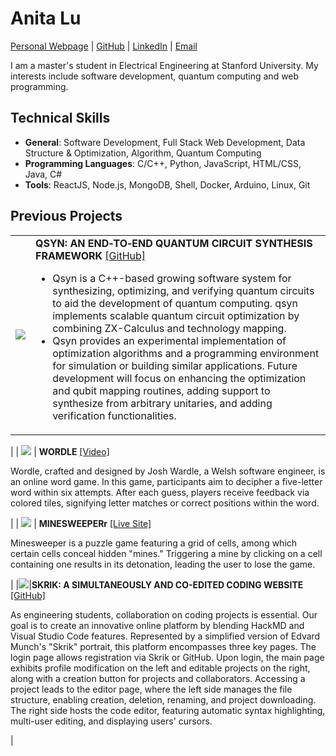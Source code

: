 # Anita Lu
[Personal Webpage](https://anitalu724.github.io/) | [GitHub](https://github.com/anitalu724) | [LinkedIn](https://www.linkedin.com/in/anitalu724/) | [Email](anitalu@stanford.edu)

I am a master's student in Electrical Engineering at Stanford University. My interests include software development, quantum computing and web programming.


## Technical Skills
* **General**: Software Development, Full Stack Web Development, Data Structure & Optimization, Algorithm, Quantum Computing
* **Programming Languages**: C/C++, Python, JavaScript, HTML/CSS, Java, C#
* **Tools**: ReactJS, Node.js, MongoDB, Shell, Docker, Arduino, Linux, Git



## Previous Projects
<style>
td, th {
   border: none!important;
}
</style>

|   | | 
| ------------ | ------------- |
| ![](https://anitalu724.github.io/img/projects/qsyn.png) | **QSYN: AN END‐TO‐END QUANTUM CIRCUIT SYNTHESIS FRAMEWORK**   [[GitHub]](https://github.com/DVLab-NTU/qsyn)  <ul><li>Qsyn is a C++-based growing software system for synthesizing, optimizing, and verifying quantum circuits to aid the development of quantum computing. qsyn implements scalable quantum circuit optimization by combining ZX-Calculus and technology mapping.</li><li>Qsyn provides an experimental implementation of optimization algorithms and a programming environment for simulation or building similar applications. Future development will focus on enhancing the optimization and qubit mapping routines, adding support to synthesize from arbitrary unitaries, and adding verification functionalities.</li></ul>
|
| ![](https://anitalu724.github.io/img/projects/wordle.png)       | **WORDLE**  [[Video]](https://www.youtube.com/watch?v=hTBUw2J_93s) <p>Wordle, crafted and designed by Josh Wardle, a Welsh software engineer, is an online word game. In this game, participants aim to decipher a five-letter word within six attempts. After each guess, players receive feedback via colored tiles, signifying letter matches or correct positions within the word.</p> |
| ![](https://anitalu724.github.io/img/projects/mine.png)      |   **MINESWEEPERr**  [[Live Site]](https://anitalu724.github.io/mineSweeper/) <p>Minesweeper is a puzzle game featuring a grid of cells, among which certain cells conceal hidden "mines." Triggering a mine by clicking on a cell containing one results in its detonation, leading the user to lose the game.</p>       |
|![](https://anitalu724.github.io/img/projects/skrik.png)|**SKRIK: A SIMULTANEOUSLY AND CO-EDITED CODING WEBSITE** [[GitHub]](https://github.com/jill880829/Skrik) <p>As engineering students, collaboration on coding projects is essential. Our goal is to create an innovative online platform by blending HackMD and Visual Studio Code features. Represented by a simplified version of Edvard Munch's "Skrik" portrait, this platform encompasses three key pages. The login page allows registration via Skrik or GitHub. Upon login, the main page exhibits profile modification on the left and editable projects on the right, along with a creation button for projects and collaborators. Accessing a project leads to the editor page, where the left side manages the file structure, enabling creation, deletion, renaming, and project downloading. The right side hosts the code editor, featuring automatic syntax highlighting, multi-user editing, and displaying users' cursors.</p>|